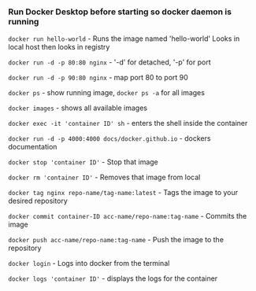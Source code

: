 ### Run Docker Desktop before starting so docker daemon is running

`docker run hello-world` - Runs the image named 'hello-world'
Looks in local host then looks in registry

`docker run -d -p 80:80 nginx` - '-d' for detached, '-p' for port

`docker run -d -p 90:80 nginx` - map port 80 to port 90

`docker ps` - show running image, `docker ps -a` for all images

`docker images` - shows all available images

`docker exec -it 'container ID' sh` - enters the shell inside the container

`docker run -d -p 4000:4000 docs/docker.github.io` - dockers documentation

`docker stop 'container ID'` - Stop that image

`docker rm 'container ID'` - Removes that image from local

`docker tag nginx repo-name/tag-name:latest` - Tags the image to your desired repository

`docker commit container-ID acc-name/repo-name:tag-name` - Commits the image

`docker push acc-name/repo-name:tag-name` - Push the image to the repository

`docker login` - Logs into docker from the terminal

`docker logs 'container ID'` - displays the logs for the container
